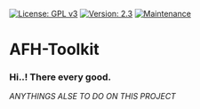 [![License: GPL v3](https://img.shields.io/badge/License-GPLv3-blue.svg)](https://www.gnu.org/licenses/gpl-3.0)
[![Version: 2.3](https://img.shields.io/badge/Version%3F-2.3-green.svg)](https://github.com/Hex3c-Cyber/AFH-Toolkit)
[![Maintenance](https://img.shields.io/badge/Maintained%3F-yes-green.svg)](https://gitHub.com/Hex3C-Cyber/AFH-Toolkit/graphs/commit-activity)


# AFH-Toolkit

### Hi..! There every good.

  *ANYTHINGS ALSE TO DO ON THIS PROJECT*